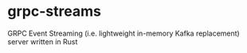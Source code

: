 # grpc-streams
GRPC Event Streaming (i.e. lightweight in-memory Kafka replacement) server written in Rust
